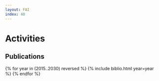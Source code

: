 ```yaml
---
layout: FAI
index: 40
---
```


# Activities

## Publications

{% for year in (2015..2030) reversed %}
   {% include biblio.html year=year %}
{% endfor %}

